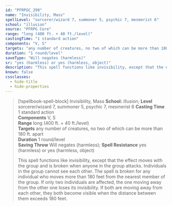 ```yaml
---
id: "PFRPGC_299"
name: "Invisibility, Mass"
spellLevel: "sorcerer/wizard 7, summoner 5, psychic 7, mesmerist 6"
school: "illusion"
source: "PFRPG Core"
range: "long (400 ft. + 40 ft./level)"
castingTime: "1 standard action"
components: "V, S"
targets: "any number of creatures, no two of which can be more than 180 ft. apart"
duration: "1 round/level"
saveType: "Will negates (harmless)"
sr: "yes (harmless) or yes (harmless, object)"
description: "This spell functions like invisibility, except that the effect moves with the group and is broken when anyone in the group attacks.  Individuals in the group cannot see each other. The spell is broken for any individual who moves more than 180 feet from the nearest member of the group. If only two individuals are affected, the one moving away from the other one loses its invisibility. If both are moving away from each other, they both become visible when the distance between them exceeds 180 feet."
known: false
cssclasses:
  - hide-title
  - hide-properties
---
```


> [!spellbook-spell-block] Invisibility, Mass
> **School:** illusion; **Level** sorcerer/wizard 7, summoner 5, psychic 7, mesmerist 6
> **Casting Time** 1 standard action  
> **Components** V, S  
> **Range** long (400 ft. + 40 ft./level)  
> **Targets** any number of creatures, no two of which can be more than 180 ft. apart  
> **Duration** 1 round/level  
> **Saving Throw** Will negates (harmless); **Spell Resistance** yes (harmless) or yes (harmless, object)
> 
> This spell functions like invisibility, except that the effect moves with the group and is broken when anyone in the group attacks.  Individuals in the group cannot see each other. The spell is broken for any individual who moves more than 180 feet from the nearest member of the group. If only two individuals are affected, the one moving away from the other one loses its invisibility. If both are moving away from each other, they both become visible when the distance between them exceeds 180 feet.